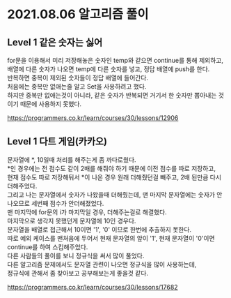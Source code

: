 # 2021.08.06 알고리즘 풀이

## Level 1 같은 숫자는 싫어

for문을 이용해서 미리 저장해놓은 숫자인 temp와 같으면 continue를 통해 제외하고,\
배열에 다른 숫자가 나오면 temp에 다른 숫자를 넣고, 정답 배열에 push를 한다.\
반복하면 중복이 제외된 숫자들이 정답 배열에 들어간다.\
처음에는 중복만 없애는줄 알고 Set을 사용하려고 했다.\
하지만 중복만 없애는것이 아니라, 같은 숫자가 반복되면 거기서 한 숫자만 뽑아내는 것이기 때문에 사용하지 못했다.

https://programmers.co.kr/learn/courses/30/lessons/12906

## Level 1 다트 게임(카카오)

문자열에 *, 10일때 처리를 해주는게 좀 까다로웠다.\
*인 경우에는 전 점수도 같이 2배를 해줘야 하기 때문에 이전 점수를 따로 저장하고,\
현재 점수도 따로 저장해둬서 \*이 나온 경우 원래 더해줬던걸 빼주고, 2배 된만큼 다시 더해주었다.\
그리고 나는 문자열에서 숫자가 나왔을때 더해줬는데, 맨 마지막 문자열에는 숫자가 안나오므로 세번째 점수가 안더해졌었다.\
맨 마지막에 for문의 i가 마지막일 경우, 더해주는걸로 해결했다.\
마지막으로 생각지 못했던게 문자열에 10인 경우다.\
문자열을 배열로 접근해서 10이면 '1', '0' 이므로 한번에 추출하지 못한다.\
따로 예외 케이스를 맨처음에 두어서 현재 문자열의 앞이 '1', 현재 문자열이 '0'이면 continue를 하여 스킵해주었다.\
다른 사람들의 풀이를 보니 정규식을 써서 많이 풀었다.\
다른 알고리즘 문제에서도 문자열 관련이 나오면 정규식을 많이 사용하는데,\
정규식에 관해서 좀 찾아보고 공부해보는게 좋을것 같다.

https://programmers.co.kr/learn/courses/30/lessons/17682
